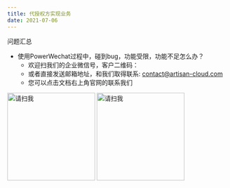 ```yaml
---
title: 代授权方实现业务
date: 2021-07-06
---
```



问题汇总

* 使用PowerWechat过程中，碰到bug，功能受限，功能不足怎么办？
    * 欢迎扫我们的企业微信号，客户二维码：
    * 或者直接发送邮箱地址，和我们取得联系: <contact@artisan-cloud.com>
    * 您可以点击文档右上角官网的联系我们

<img src="../../.vuepress/public/resource/image/contact-qr-matrix-x.png" witdh="200" height="200" alt="请扫我"/>

<img src="../../.vuepress/public/resource/image/contact-qr-walle.png" witdh="200" height="200" alt="请扫我"/>
